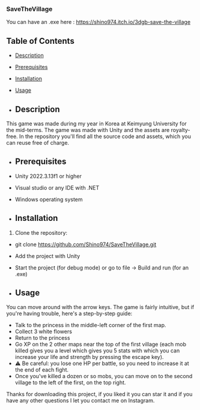 ### SaveTheVillage

You can have an .exe here : https://shino974.itch.io/3dgb-save-the-village

## Table of Contents
- [Description](#description)
- [Prerequisites](#prerequisites)
- [Installation](#installation)
- [Usage](#usage)

- ## Description
This game was made during my year in Korea at Keimyung University for the mid-terms.
The game was made with Unity and the assets are royalty-free.
In the repository you'll find all the source code and assets, which you can reuse free of charge.

- ## Prerequisites
- Unity 2022.3.13f1 or higher
- Visual studio or any IDE with .NET
- Windows operating system

- ## Installation
1. Clone the repository:
  - git clone https://github.com/Shino974/SaveTheVillage.git
  - Add the project with Unity 
  - Start the project (for debug mode) or go to file -> Build and run (for an .exe)

- ## Usage
You can move around with the arrow keys.
The game is fairly intuitive, but if you're having trouble, here's a step-by-step guide:
- Talk to the princess in the middle-left corner of the first map.
- Collect 3 white flowers
- Return to the princess
- Go XP on the 2 other maps near the top of the first village (each mob killed gives you a level which gives you 5 stats with which you can increase your life and strength by pressing the escape key).
- :warning: Be careful: you lose one HP per battle, so you need to increase it at the end of each fight.
- Once you've killed a dozen or so mobs, you can move on to the second village to the left of the first, on the top right.

Thanks for downloading this project, if you liked it you can star it and if you have any other questions I let you contact me on Instagram.
